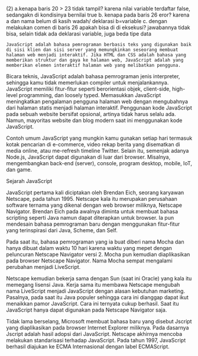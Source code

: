 
(2) a.kenapa baris 20 > 23 tidak tampil?
     karena nilai variable terdaftar false, sedangakn di kondisinya bernilai true
    b. kenapa pada baris 26 eror?
     karena a dan nama belum di kasih wadah/ deklarasi b=variable
    c. dengan melakukan comen di baris 26 apakah bisa di di eksekusi?
     jawabannya tidak bisa, selain tidak ada deklarasi variable, juga beda tipe data
    
    JavaScript adalah bahasa pemrograman berbasis teks yang digunakan baik di sisi klien dan sisi server yang memungkinkan seseorang membuat halaman web menjadi interaktif. Jika HTML dan CSS adalah bahasa yang memberikan struktur dan gaya ke halaman web, JavaScript adalah yang memberikan elemen interaktif halaman web yang melibatkan pengguna.

Bicara teknis, JavaScript adalah bahasa pemrograman jenis interpreter, sehingga kamu tidak memerlukan compiler untuk menjalankannya. JavaScript memiliki fitur-fitur seperti berorientasi objek, client-side, high-level programming, dan loosely typed.  Memasukkan JavaScript meningkatkan pengalaman pengguna halaman web dengan mengubahnya dari halaman statis menjadi halaman interaktif. Penggunaan kode JavaScript pada sebuah website bersifat opsional, artinya tidak harus selalu ada. Namun, mayoritas website dan blog modern saat ini menggunakan kode JavaScript.

Contoh umum JavaScript yang mungkin kamu gunakan setiap hari termasuk kotak pencarian di e-commerce, video rekap berita yang disematkan di media online, atau me-refresh timeline Twitter. Selain itu, semenjak adanya Node.js, JavaScript dapat digunakan di luar dari browser. Misalnya, mengembangkan back-end (server), console, program desktop, mobile, IoT, dan game. 

Sejarah JavaScript

JavaScript pertama kali diciptakan oleh Brendan Eich, seorang karyawan Netscape, pada tahun 1995. Netscape kala itu merupakan perusahaan software ternama yang dikenal dengan web browser miliknya, Netscape Navigator. Brendan Eich pada awalnya diminta untuk membuat bahasa scripting seperti Java namun dapat diterapkan untuk browser. Ia pun mendesain bahasa pemrograman baru dengan menggunakan fitur-fitur yang terinspirasi dari Java, Scheme, dan Self. 

Pada saat itu, bahasa pemrograman yang ia buat diberi nama Mocha dan hanya dibuat dalam waktu 10 hari karena waktu yang mepet dengan peluncuran Netscape Navigator versi 2. Mocha pun kemudian diaplikasikan pada browser Netscape Navigator. Nama Mocha sempat mengalami perubahan menjadi LiveScript.

Netscape kemudian bekerja sama dengan Sun (saat ini Oracle) yang kala itu memegang lisensi Java. Kerja sama itu membawa Netscape mengubah nama LiveScript menjadi JavaScript dengan alasan kebutuhan marketing. Pasalnya, pada saat itu Java populer sehingga cara ini dianggap dapat ikut menaikkan pamor JavaScript. Cara ini ternyata cukup berhasil. Saat itu JavaScript hanya dapat digunakan pada Netscape Navigator saja.

Tidak lama berselang, Microsoft membuat bahasa baru yang disebut Jscript yang diaplikasikan pada browser Internet Explorer miliknya. Pada dasarnya Jscript adalah hasil adopsi dari JavaScript. Netscape akhirnya mencoba melakukan standarisasi terhadap JavaScript. Pada tahun 1997, JavaScript berhasil diajukan ke ECMA Internasional dengan label ECMAScript.